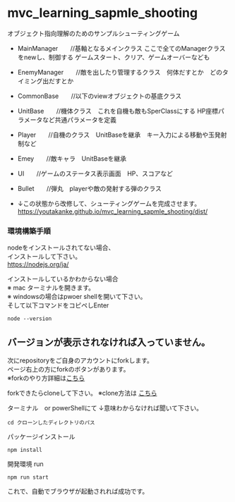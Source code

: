 # mvc_learning_sapmle_shooting
オブジェクト指向理解のためのサンプルシューティングゲーム
* MainManager　　//基軸となるメインクラス  ここで全てのManagerクラスをnewし、制御する ゲームスタート、クリア、ゲームオーバーなども  
* EnemyManager　　//敵を出したり管理するクラス　何体だすとか　どのタイミング出だすとか
* CommonBase　　//以下のviewオブジェクトの基底クラス
* UnitBase　　//機体クラス　これを自機も敵もSperClassにする HP座標パラメータなど共通パラメータを定義
* Player　　//自機のクラス　UnitBaseを継承　キー入力による移動や玉発射制など
* Emey　　//敵キャラ　UnitBaseを継承
* UI　　//ゲームのステータス表示画面　HP、スコアなど
* Bullet　　//弾丸　playerや敵の発射する弾のクラス

* ↓この状態から改修して、シューティングゲームを完成させます。
https://youtakanke.github.io/mvc_learning_sapmle_shooting/dist/

### 環境構築手順
nodeをインストールされてない場合、  
インストールして下さい。  
https://nodejs.org/ja/

インストールしているかわからない場合  
※ mac ターミナルを開きます。  
※ windowsの場合はpwoer shellを開いて下さい。  
そして以下コマンドをコピペしEnter
```
node --version
```
バージョンが表示されなければ入っていません。  
-
  
次にrepositoryをご自身のアカウントにforkします。  
ページ右上の方にforkのボタンがあります。  
※forkのやり方詳細は[こちら](https://help.github.com/ja/github/getting-started-with-github/fork-a-repo)  
  
forkできたらcloneして下さい。
※clone方法は [こちら](https://help.github.com/ja/github/creating-cloning-and-archiving-repositories/cloning-a-repository)

ターミナル　or powerShellにて ↓意味わからなければ聞いて下さい。
```
cd クローンしたディレクトリのパス
```
パッケージインストール
```
npm install
```
開発環境 run
```
npm run start
```
これで、自動でブラウザが起動されれば成功です。